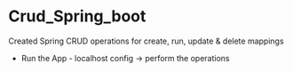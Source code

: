 # Crud_Spring_boot
Created Spring CRUD operations for create, run, update & delete mappings
- Run the App - localhost config -> perform the operations
